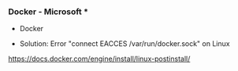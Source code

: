 
### Docker - Microsoft      *

- Docker

- Solution: Error "connect EACCES /var/run/docker.sock" on Linux

https://docs.docker.com/engine/install/linux-postinstall/
